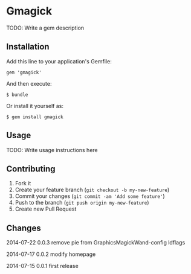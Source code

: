 # Gmagick

TODO: Write a gem description

## Installation

Add this line to your application's Gemfile:

    gem 'gmagick'

And then execute:

    $ bundle

Or install it yourself as:

    $ gem install gmagick

## Usage

TODO: Write usage instructions here

## Contributing

1. Fork it
2. Create your feature branch (`git checkout -b my-new-feature`)
3. Commit your changes (`git commit -am 'Add some feature'`)
4. Push to the branch (`git push origin my-new-feature`)
5. Create new Pull Request

## Changes
2014-07-22 0.0.3
remove pie from GraphicsMagickWand-config ldflags

2014-07-17 0.0.2
modify homepage

2014-07-15 0.0.1
first release
